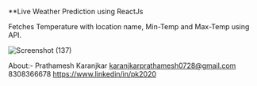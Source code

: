 **Live Weather Prediction using ReactJs

Fetches Temperature with location name, Min-Temp and Max-Temp using API.

![Screenshot (137)](https://user-images.githubusercontent.com/78137711/149129066-015f776a-2d00-4c94-ac92-82473cc17b75.png)

About:-
Prathamesh Karanjkar
karanjkarprathamesh0728@gmail.com
8308366678
https://www.linkedin/in/pk2020
